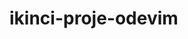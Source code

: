 # ikinci-proje-odevim
<!-- Derste öğrendiğim her şeyi elimden geldiğince kullanmaya çalıştım. Kodların düzenli ve sade olmasına özen gösterdim. Yine de göze karmaşık gelebilir. -->
